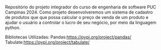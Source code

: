 Repositório do projeto integrador do curso de engenharia de software PUC Campinas 2024. Como projeto desenvolveremos um sistema de cadastro de produtos que que possa calcular o 
preço de venda de um produto e ajudar o usuário a controlar o lucro de seu negócio, por meio da linguagem python. 

Bibliotecas Utilizadas:
Pandas:https://pypi.org/project/pandas/
Tabulate:https://pypi.org/project/tabulate/